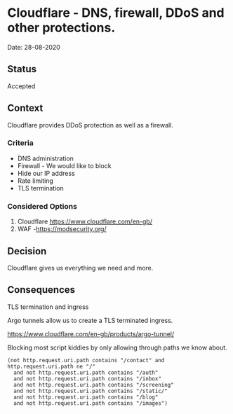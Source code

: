 # Cloudflare - DNS, firewall, DDoS and other protections.

Date: 28-08-2020

## Status

Accepted

## Context

Cloudflare provides DDoS protection as well as a firewall. 

### Criteria

* DNS administration
* Firewall - We would like to block 
* Hide our IP address
* Rate limiting
* TLS termination

### Considered Options

1. Cloudflare https://www.cloudflare.com/en-gb/
1. WAF -https://modsecurity.org/

## Decision

Cloudflare gives us everything we need and more.

## Consequences

TLS termination and ingress

Argo tunnels allow us to create a TLS terminated ingress. 

https://www.cloudflare.com/en-gb/products/argo-tunnel/

Blocking most script kiddies by only allowing through paths we know about.

```
(not http.request.uri.path contains "/contact" and http.request.uri.path ne "/" 
  and not http.request.uri.path contains "/auth" 
  and not http.request.uri.path contains "/inbox" 
  and not http.request.uri.path contains "/screening" 
  and not http.request.uri.path contains "/static/" 
  and not http.request.uri.path contains "/blog" 
  and not http.request.uri.path contains "/images")
```
